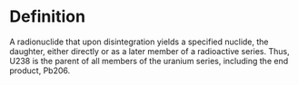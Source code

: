 # Definition

A radionuclide that upon disintegration yields a specified nuclide, the
daughter, either directly or as a later member of a radioactive series.
Thus, U238 is the parent of all members of the uranium series, including
the end product, Pb206.

